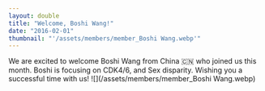 ```yaml
---
layout: double
title: "Welcome, Boshi Wang!"
date: "2016-02-01"
thumbnail: "'/assets/members/member_Boshi Wang.webp'"
---
```

 We are excited to welcome Boshi Wang from China 🇨🇳 who joined us this month. Boshi is focusing on CDK4/6, and Sex disparity. Wishing you a successful time with us!
 ![](/assets/members/member_Boshi Wang.webp)

 